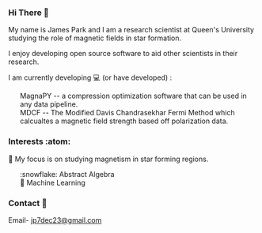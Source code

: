 ### Hi There 👋
My name is James Park and I am a research scientist at Queen's University studying the role of magnetic fields in star formation. 

I enjoy developing open source software to aid other scientists in their research. 

I am currently developing :computer: (or have developed) :
<ol>  
     MagnaPY -- a compression optimization software that can be used in any data pipeline.
    <br>
     MDCF -- The Modified Davis Chandrasekhar Fermi Method which calcualtes a magnetic field strength based off polarization data.
</ol>

### Interests :atom:
🔭 My focus is on studying magnetism in star forming regions.
<ol> 
    :snowflake: Abstract Algebra
    <br>
    🌱 Machine Learning
    <br>
</ol>

### Contact :bookmark_tabs: 
Email- jp7dec23@gmail.com
